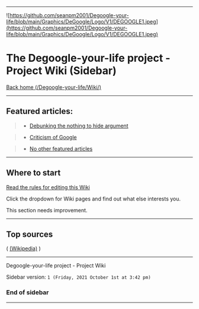 
***

![https://github.com/seanpm2001/Degoogle-your-life/blob/main/Graphics/DeGoogle/Logo/V1/DEGOOGLE1.jpeg](https://github.com/seanpm2001/Degoogle-your-life/blob/main/Graphics/DeGoogle/Logo/V1/DEGOOGLE1.jpeg)

# The Degoogle-your-life project - Project Wiki (Sidebar)

[Back home (/Degoogle-your-life/Wiki/)](https://github.com/seanpm2001/Degoogle-your-life/wiki/)

***

## Featured articles:

> * [Debunking the nothing to hide argument](https://github.com/seanpm2001/Degoogle-your-life/wiki/Nothing-to-hide-argument/)

> * [Criticism of Google](https://github.com/seanpm2001/Degoogle-your-life/wiki/Criticism-of-Google/)

> * [No other featured articles](https://seanpm2001/Degoogle-your-life/wiki/)

***

## Where to start

[Read the rules for editing this Wiki](https://github.com/seanpm2001/Degoogle-your-life/wiki/!All_Rules)

Click the dropdown for Wiki pages and find out what else interests you.

This section needs improvement.

***

## Top sources

( [(Wikipedia)](https://www.wikipedia.org/) )

***

Degoogle-your-life project - Project Wiki

Sidebar version: `1 (Friday, 2021 October 1st at 3:42 pm)`

### End of sidebar

***
